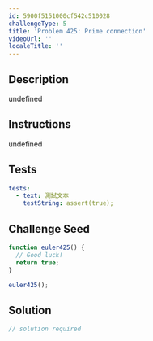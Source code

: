 ```yaml
---
id: 5900f5151000cf542c510028
challengeType: 5
title: 'Problem 425: Prime connection'
videoUrl: ''
localeTitle: ''
---
```


## Description
undefined

## Instructions
undefined

## Tests
<section id='tests'>

```yml
tests:
  - text: 測試文本
    testString: assert(true);

```

</section>

## Challenge Seed
<section id='challengeSeed'>

<div id='js-seed'>

```js
function euler425() {
  // Good luck!
  return true;
}

euler425();

```

</div>



</section>

## Solution
<section id='solution'>

```js
// solution required
```
</section>

